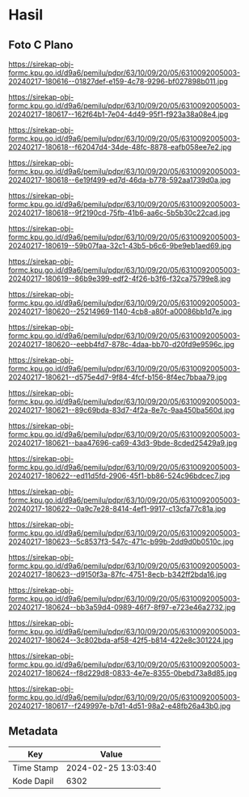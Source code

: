 # Hasil

## Foto C Plano

https://sirekap-obj-formc.kpu.go.id/d9a6/pemilu/pdpr/63/10/09/20/05/6310092005003-20240217-180616--01827def-e159-4c78-9296-bf027898b011.jpg

https://sirekap-obj-formc.kpu.go.id/d9a6/pemilu/pdpr/63/10/09/20/05/6310092005003-20240217-180617--162f64b1-7e04-4d49-95f1-f923a38a08e4.jpg

https://sirekap-obj-formc.kpu.go.id/d9a6/pemilu/pdpr/63/10/09/20/05/6310092005003-20240217-180618--f62047d4-34de-48fc-8878-eafb058ee7e2.jpg

https://sirekap-obj-formc.kpu.go.id/d9a6/pemilu/pdpr/63/10/09/20/05/6310092005003-20240217-180618--6e19f499-ed7d-46da-b778-592aa1739d0a.jpg

https://sirekap-obj-formc.kpu.go.id/d9a6/pemilu/pdpr/63/10/09/20/05/6310092005003-20240217-180618--9f2190cd-75fb-41b6-aa6c-5b5b30c22cad.jpg

https://sirekap-obj-formc.kpu.go.id/d9a6/pemilu/pdpr/63/10/09/20/05/6310092005003-20240217-180619--59b07faa-32c1-43b5-b6c6-9be9eb1aed69.jpg

https://sirekap-obj-formc.kpu.go.id/d9a6/pemilu/pdpr/63/10/09/20/05/6310092005003-20240217-180619--86b9e399-edf2-4f26-b3f6-f32ca75799e8.jpg

https://sirekap-obj-formc.kpu.go.id/d9a6/pemilu/pdpr/63/10/09/20/05/6310092005003-20240217-180620--25214969-1140-4cb8-a80f-a00086bb1d7e.jpg

https://sirekap-obj-formc.kpu.go.id/d9a6/pemilu/pdpr/63/10/09/20/05/6310092005003-20240217-180620--eebb4fd7-878c-4daa-bb70-d20fd9e9596c.jpg

https://sirekap-obj-formc.kpu.go.id/d9a6/pemilu/pdpr/63/10/09/20/05/6310092005003-20240217-180621--d575e4d7-9f84-4fcf-b156-8f4ec7bbaa79.jpg

https://sirekap-obj-formc.kpu.go.id/d9a6/pemilu/pdpr/63/10/09/20/05/6310092005003-20240217-180621--89c69bda-83d7-4f2a-8e7c-9aa450ba560d.jpg

https://sirekap-obj-formc.kpu.go.id/d9a6/pemilu/pdpr/63/10/09/20/05/6310092005003-20240217-180621--baa47696-ca69-43d3-9bde-8cded25429a9.jpg

https://sirekap-obj-formc.kpu.go.id/d9a6/pemilu/pdpr/63/10/09/20/05/6310092005003-20240217-180622--ed11d5fd-2906-45f1-bb86-524c96bdcec7.jpg

https://sirekap-obj-formc.kpu.go.id/d9a6/pemilu/pdpr/63/10/09/20/05/6310092005003-20240217-180622--0a9c7e28-8414-4ef1-9917-c13cfa77c81a.jpg

https://sirekap-obj-formc.kpu.go.id/d9a6/pemilu/pdpr/63/10/09/20/05/6310092005003-20240217-180623--5c8537f3-547c-471c-b99b-2dd9d0b0510c.jpg

https://sirekap-obj-formc.kpu.go.id/d9a6/pemilu/pdpr/63/10/09/20/05/6310092005003-20240217-180623--d9150f3a-87fc-4751-8ecb-b342ff2bda16.jpg

https://sirekap-obj-formc.kpu.go.id/d9a6/pemilu/pdpr/63/10/09/20/05/6310092005003-20240217-180624--bb3a59d4-0989-46f7-8f97-e723e46a2732.jpg

https://sirekap-obj-formc.kpu.go.id/d9a6/pemilu/pdpr/63/10/09/20/05/6310092005003-20240217-180624--3c802bda-af58-42f5-b814-422e8c301224.jpg

https://sirekap-obj-formc.kpu.go.id/d9a6/pemilu/pdpr/63/10/09/20/05/6310092005003-20240217-180624--f8d229d8-0833-4e7e-8355-0bebd73a8d85.jpg

https://sirekap-obj-formc.kpu.go.id/d9a6/pemilu/pdpr/63/10/09/20/05/6310092005003-20240217-180617--f249997e-b7d1-4d51-98a2-e48fb26a43b0.jpg


## Metadata

| Key        | Value               |
| ---------- | ------------------- |
| Time Stamp | 2024-02-25 13:03:40 |
| Kode Dapil | 6302                |



